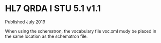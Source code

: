 # HL7 QRDA I STU 5.1 v1.1

Published July 2019

When  using the schematron, the vocabulary file voc.xml mudy be placed in the same location as the schematron file.